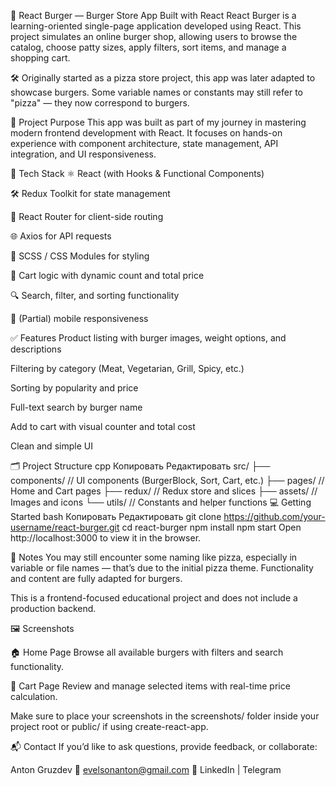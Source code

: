 🍔 React Burger — Burger Store App Built with React
React Burger is a learning-oriented single-page application developed using React. This project simulates an online burger shop, allowing users to browse the catalog, choose patty sizes, apply filters, sort items, and manage a shopping cart.

🛠 Originally started as a pizza store project, this app was later adapted to showcase burgers. Some variable names or constants may still refer to "pizza" — they now correspond to burgers.

🚀 Project Purpose
This app was built as part of my journey in mastering modern frontend development with React. It focuses on hands-on experience with component architecture, state management, API integration, and UI responsiveness.

🔧 Tech Stack
⚛️ React (with Hooks & Functional Components)

🛠 Redux Toolkit for state management

🔁 React Router for client-side routing

🌐 Axios for API requests

🎨 SCSS / CSS Modules for styling

🛒 Cart logic with dynamic count and total price

🔍 Search, filter, and sorting functionality

📱 (Partial) mobile responsiveness

✅ Features
Product listing with burger images, weight options, and descriptions

Filtering by category (Meat, Vegetarian, Grill, Spicy, etc.)

Sorting by popularity and price

Full-text search by burger name

Add to cart with visual counter and total cost

Clean and simple UI

🗂 Project Structure
cpp
Копировать
Редактировать
src/
├── components/       // UI components (BurgerBlock, Sort, Cart, etc.)
├── pages/            // Home and Cart pages
├── redux/            // Redux store and slices
├── assets/           // Images and icons
└── utils/            // Constants and helper functions
💻 Getting Started
bash
Копировать
Редактировать
git clone https://github.com/your-username/react-burger.git
cd react-burger
npm install
npm start
Open http://localhost:3000 to view it in the browser.

📝 Notes
You may still encounter some naming like pizza, especially in variable or file names — that’s due to the initial pizza theme. Functionality and content are fully adapted for burgers.

This is a frontend-focused educational project and does not include a production backend.

🖼 Screenshots

🏠 Home Page
Browse all available burgers with filters and search functionality.


🛒 Cart Page
Review and manage selected items with real-time price calculation.


Make sure to place your screenshots in the screenshots/ folder inside your project root or public/ if using create-react-app.

📬 Contact
If you’d like to ask questions, provide feedback, or collaborate:

Anton Gruzdev
📧 evelsonanton@gmail.com
🔗 LinkedIn | Telegram
 
